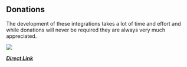 ## Donations
The development of these integrations takes a lot of time and effort and while donations will never be required they are always very much appreciated.

![](/echo-speaks-docs/static/img/Echospeaks_donation_qr.png)

***[Direct Link](https://www.paypal.com/cgi-bin/webscr?cmd=_s-xclick&hosted_button_id=HWBN4LB9NMHZ4)***
